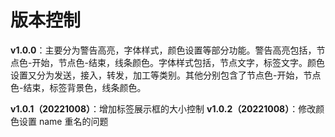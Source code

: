 # 版本控制

**v1.0.0**：主要分为警告高亮，字体样式，颜色设置等部分功能。警告高亮包括，节点色-开始，节点色-结束，线条颜色。字体样式包括，节点文字，标签文字。颜色设置又分为发送，接入，转发，加工等类别。其他分别包含了节点色-开始，节点色-结束，标签背景色，线条颜色。

**v1.0.1（20221008）**：增加标签展示框的大小控制
**v1.0.2（20221008）**：修改颜色设置 name 重名的问题
